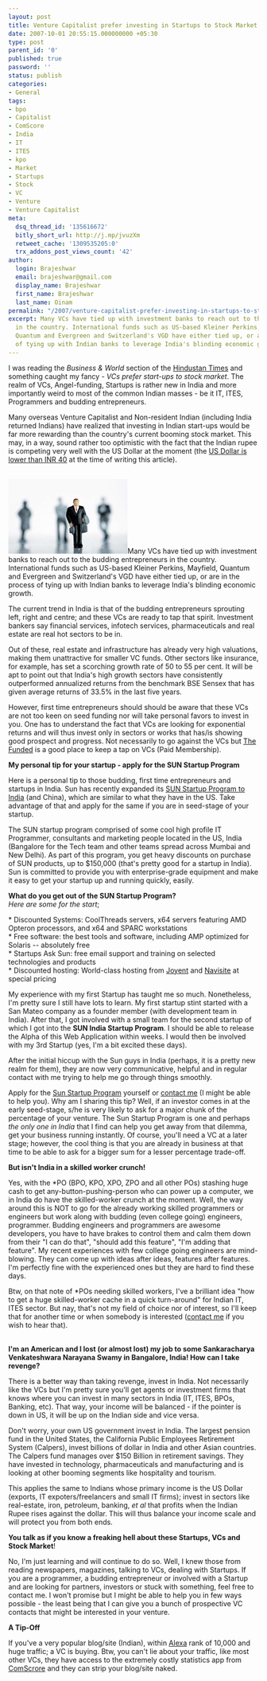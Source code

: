 ```yaml
---
layout: post
title: Venture Capitalist prefer investing in Startups to Stock Market
date: 2007-10-01 20:55:15.000000000 +05:30
type: post
parent_id: '0'
published: true
password: ''
status: publish
categories:
- General
tags:
- bpo
- Capitalist
- ComScore
- India
- IT
- ITES
- kpo
- Market
- Startups
- Stock
- VC
- Venture
- Venture Capitalist
meta:
  dsq_thread_id: '135616672'
  bitly_short_url: http://j.mp/jvuzXm
  retweet_cache: '1309535205:0'
  trx_addons_post_views_count: '42'
author:
  login: Brajeshwar
  email: brajeshwar@gmail.com
  display_name: Brajeshwar
  first_name: Brajeshwar
  last_name: Oinam
permalink: "/2007/venture-capitalist-prefer-investing-in-startups-to-stock-market/"
excerpt: Many VCs have tied up with investment banks to reach out to the budding entrepreneurs
  in the country. International funds such as US-based Kleiner Perkins, Mayfield,
  Quantum and Evergreen and Switzerland's VGD have either tied up, or are in the process
  of tying up with Indian banks to leverage India's blinding economic growth.
---
```

<p>I was reading the <em>Business & World</em> section of the <a href="http://www.hindustantimes.com/">Hindustan Times</a> and something caught my fancy - <em>VCs prefer start-ups to stock market</em>. The realm of VCs, Angel-funding, Startups is rather new in India and more importantly weird to most of the common Indian masses - be it IT, ITES, Programmers and budding entrepreneurs.</p>
<p>Many overseas Venture Capitalist and Non-resident Indian (including India returned Indians) have realized that investing in Indian start-ups would be far more rewarding than the country's current booming stock market. This may, in a way, sound rather too optimistic with the fact that the Indian rupee is competing very well with the US Dollar at the moment (the <a href="http://www.ojustme.com/2007/indian-rupee-below-40-a-us-dollar/">US Dollar is lower than INR 40</a> at the time of writing this article).</p>
<p><br />
<img src="/static/2007/10/vc.jpg" alt="Venture Capitalist" />Many VCs have tied up with investment banks to reach out to the budding entrepreneurs in the country. International funds such as US-based Kleiner Perkins, Mayfield, Quantum and Evergreen and Switzerland's VGD have either tied up, or are in the process of tying up with Indian banks to leverage India's blinding economic growth.</p>
<p>The current trend in India is that of the budding entrepreneurs sprouting left, right and centre; and these VCs are ready to tap that spirit. Investment bankers say financial services, infotech services, pharmaceuticals and real estate are real hot sectors to be in.</p>
<p>Out of these, real estate and infrastructure has already very high valuations, making them unattractive for smaller VC funds. Other sectors like insurance, for example, has set a scorching growth rate of 50 to 55 per cent. It will be apt to point out that India's high growth sectors have consistently outperformed annualized returns from the benchmark BSE Sensex that has given average returns of 33.5% in the last five years.</p>
<p>However, first time entrepreneurs should should be aware that these VCs are not too keen on seed funding nor will take personal favors to invest in you. One has to understand the fact that VCs are looking for exponential returns and will thus invest only in sectors or works that has/is showing good prospect and progress. Not necessarily to go against the VCs but <a href="http://www.thefunded.com/">The Funded</a> is a good place to keep a tap on VCs (Paid Membership).</p>
<p><strong>My personal tip for your startup - apply for the SUN Startup Program</strong></p>
<p>Here is a personal tip to those budding, first time entrepreneurs and startups in India. Sun has recently expanded its <a href="http://in.sun.com/">SUN Startup Program to India</a> (and China), which are similar to what they have in the US. Take advantage of that and apply for the same if you are in seed-stage of your startup.</p>
<p>The SUN startup program comprised of some cool high profile IT Programmer, consultants and marketing people located in the US, India (Bangalore for the Tech team and other teams spread across Mumbai and New Delhi). As part of this program, you get heavy discounts on purchase of SUN products, up to $150,000 (that's pretty good for a startup in India). Sun is committed to provide you with enterprise-grade equipment and make it easy to get your startup up and running quickly, easily.</p>
<p><strong>What do you get out of the SUN Startup Program?</strong><br />
<em>Here are some for the start</em>;</p>
<p>* Discounted Systems: CoolThreads servers, x64 servers featuring AMD Opteron processors, and x64 and SPARC workstations<br />
* Free software: the best tools and software, including AMP optimized for Solaris -- absolutely free<br />
* Startups Ask Sun: free email support and training on selected technologies and products<br />
* Discounted hosting: World-class hosting from <a href="http://www.joyent.com/" title="Joyent">Joyent</a> and <a href="http://www.navisite.com/" title="Navisite">Navisite</a> at special pricing</p>
<p>My experience with my first Startup has taught me so much. Nonetheless, I'm pretty sure I still have lots to learn. My first startup stint started with a San Mateo company as a founder member (with development team in India). After that, I got involved with a small team for the second startup of which I got into the <strong>SUN India Startup Program</strong>. I should be able to release the Alpha of this Web Application within weeks. I would then be involved with my 3rd Startup (yes, I'm a bit excited these days).</p>
<p>After the initial hiccup with the Sun guys in India (perhaps, it is a pretty new realm for them), they are now very communicative, helpful and in regular contact with me trying to help me go through things smoothly.</p>
<p>Apply for the <a href="http://in.sun.com/" title="Sun Startup Program">Sun Startup Program</a> yourself or <a href="/contact/" title="contact me">contact me</a> (I might be able to help you). Why am I sharing this tip? Well, if an investor comes in at the early seed-stage, s/he is very likely to ask for a major chunk of the percentage of your venture. The Sun Startup Program is one and perhaps <em>the only one in India</em> that I find can help you get away from that dilemma, get your business running instantly. Of course, you'll need a VC at a later stage; however, the cool thing is that you are already in business at that time to be able to ask for a bigger sum for a lesser percentage trade-off.</p>
<p><strong>But isn't India in a skilled worker crunch!</strong></p>
<p>Yes, with the *PO (BPO, KPO, XPO, ZPO and all other POs) stashing huge cash to get any-button-pushing-person who can power up a computer, we in India do have the skilled-worker crunch at the moment. Well, the way around this is NOT to go for the already working skilled programmers or engineers but work along with budding (even college going) engineers, programmer. Budding engineers and programmers are awesome developers, you have to have brakes to control them and calm them down from their "I can do that", "should add this feature", "I'm adding that feature". My recent experiences with few college going engineers are mind-blowing. They can come up with ideas after ideas, features after features. I'm perfectly fine with the experienced ones but they are hard to find these days.</p>
<p>Btw, on that note of *POs needing skilled workers, I've a brilliant idea "how to get a huge skilled-worker cache in a quick turn-around" for Indian IT, ITES sector. But nay, that's not my field of choice nor of interest, so I'll keep that for another time or when somebody is interested (<a href="/contact/" title="contact me">contact me</a> if you wish to hear that).</p>
<p><br />
<strong>I'm an American and I lost (or almost lost) my job to some Sankaracharya Venkateshwara Narayana Swamy in Bangalore, India! How can I take revenge?</strong></p>
<p>There is a better way than taking revenge, invest in India. Not necessarily like the VCs but I'm pretty sure you'll get agents or investment firms that knows where you can invest in many sectors in India (IT, ITES, BPOs, Banking, etc). That way, your income will be balanced - if the pointer is down in US, it will be up on the Indian side and vice versa.</p>
<p>Don't worry, your own US government invest in India. The largest pension fund in the United States, the California Public Employees Retirement System (Calpers), invest billions of dollar in India and other Asian countries. The Calpers fund manages over $150 Billion in retirement savings. They have invested in technology, pharmaceuticals and manufacturing and is looking at other booming segments like hospitality and tourism.</p>
<p>This applies the same to Indians whose primary income is the US Dollar (exports, IT expoters/freelancers and small IT firms); invest in sectors like real-estate, iron, petroleum, banking, <em>et al</em> that profits when the Indian Rupee rises against the dollar. This will thus balance your income scale and will protect you from both ends.</p>
<p><strong>You talk as if you know a freaking hell about these Startups, VCs and Stock Market</strong>!</p>
<p>No, I'm just learning and will continue to do so. Well, I knew those from reading newspapers, magazines, talking to VCs, dealing with Startups. If you are a programmer, a budding entrepreneur or involved with a Startup and are looking for partners, investors or stuck with something, feel free to contact me. I won't promise but I might be able to help you in few ways possible - the least being that I can give you a bunch of prospective VC contacts that might be interested in your venture.</p>
<p><strong>A Tip-Off</strong></p>
<p>If you've a very popular blog/site (Indian), within <a href="http://www.alexa.com/">Alexa</a> rank of 10,000 and huge traffic; a VC is buying. Btw, you can't lie about your traffic, like most other VCs, they have access to the extremely costly statistics app from <a href="http://www.comscore.com/">ComScrore</a> and they can strip your blog/site naked.</p>
